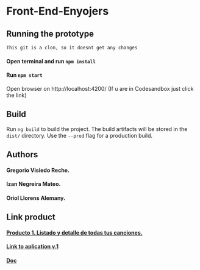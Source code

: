 # Front-End-Enyojers

## Running the prototype 

``This git is a clon, so it doesnt get any changes``
#### Open terminal and run ``npm install``
#### Run ``npm start``
Open browser on http://localhost:4200/ (If u are in Codesandbox just click the link)

## Build
Run ``ng build`` to build the project. The build artifacts will be stored in the ``dist/`` directory. Use the ``--prod`` flag for a production build.

## Authors
#### Gregorio Visiedo Reche.
#### Izan Negreira Mateo.
#### Oriol Llorens Alemany.

## Link product
#### [Producto 1. Listado y detalle de todas tus canciones.](https://github.com/Inegreira/Front-End-Enyojers-P1-/releases/tag/v1.2)
#### [Link to aplication v.1](https://github.com/Inegreira/Front-End-Enyojers-P1-/releases/tag/v1.1)
#### [Doc](https://docs.google.com/document/d/1ZljrlBdxoy6DL2fH0D4L03DLQwqD3zZ7YEfT_J5MsV0/edit?usp=sharing) 
